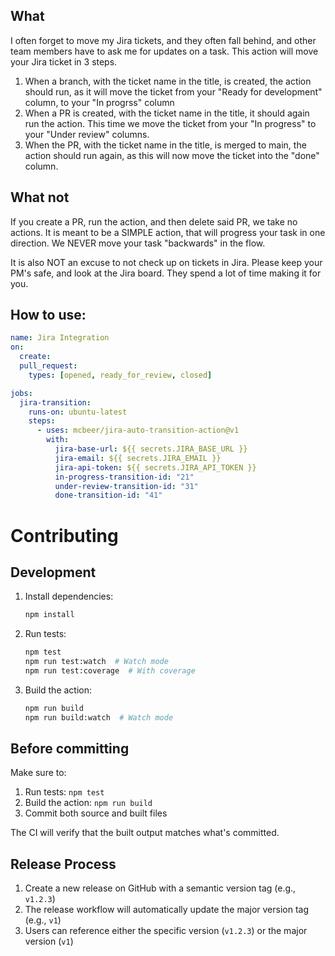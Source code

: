 ## What

I often forget to move my Jira tickets, and they often fall behind, and other team members have to ask me for updates on a task.
This action will move your Jira ticket in 3 steps.

1.  When a branch, with the ticket name in the title, is created, the action should run, as it will move the ticket from your "Ready for development" column, to your "In progrss" column
2.  When a PR is created, with the ticket name in the title, it should again run the action. This time we move the ticket from your "In progress" to your "Under review" columns.
3.  When the PR, with the ticket name in the title, is merged to main, the action should run again, as this will now move the ticket into the "done" column.

## What not

If you create a PR, run the action, and then delete said PR, we take no actions.
It is meant to be a SIMPLE action, that will progress your task in one direction. We NEVER move your task "backwards" in the flow.

It is also NOT an excuse to not check up on tickets in Jira. Please keep your PM's safe, and look at the Jira board. They spend a lot of time making it for you.

## How to use:

```yaml
name: Jira Integration
on:
  create:
  pull_request:
    types: [opened, ready_for_review, closed]

jobs:
  jira-transition:
    runs-on: ubuntu-latest
    steps:
      - uses: mcbeer/jira-auto-transition-action@v1
        with:
          jira-base-url: ${{ secrets.JIRA_BASE_URL }}
          jira-email: ${{ secrets.JIRA_EMAIL }}
          jira-api-token: ${{ secrets.JIRA_API_TOKEN }}
          in-progress-transition-id: "21"
          under-review-transition-id: "31"
          done-transition-id: "41"
```

# Contributing

## Development

1. Install dependencies:

   ```bash
   npm install
   ```

2. Run tests:

   ```bash
   npm test
   npm run test:watch  # Watch mode
   npm run test:coverage  # With coverage
   ```

3. Build the action:
   ```bash
   npm run build
   npm run build:watch  # Watch mode
   ```

## Before committing

Make sure to:

1. Run tests: `npm test`
2. Build the action: `npm run build`
3. Commit both source and built files

The CI will verify that the built output matches what's committed.

## Release Process

1. Create a new release on GitHub with a semantic version tag (e.g., `v1.2.3`)
2. The release workflow will automatically update the major version tag (e.g., `v1`)
3. Users can reference either the specific version (`v1.2.3`) or the major version (`v1`)
